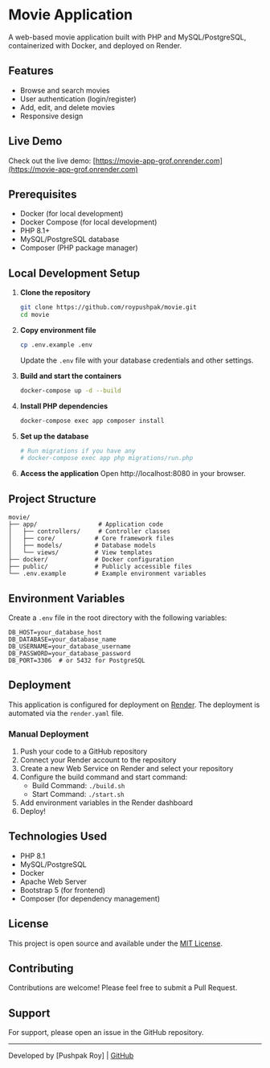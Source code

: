 # Movie Application

A web-based movie application built with PHP and MySQL/PostgreSQL, containerized with Docker, and deployed on Render.

## Features

- Browse and search movies
- User authentication (login/register)
- Add, edit, and delete movies
- Responsive design

## Live Demo

Check out the live demo: [https://movie-app-grof.onrender.com](https://movie-app-grof.onrender.com)

## Prerequisites

- Docker (for local development)
- Docker Compose (for local development)
- PHP 8.1+
- MySQL/PostgreSQL database
- Composer (PHP package manager)

## Local Development Setup

1. **Clone the repository**
   ```bash
   git clone https://github.com/roypushpak/movie.git
   cd movie
   ```

2. **Copy environment file**
   ```bash
   cp .env.example .env
   ```
   Update the `.env` file with your database credentials and other settings.

3. **Build and start the containers**
   ```bash
   docker-compose up -d --build
   ```

4. **Install PHP dependencies**
   ```bash
   docker-compose exec app composer install
   ```

5. **Set up the database**
   ```bash
   # Run migrations if you have any
   # docker-compose exec app php migrations/run.php
   ```

6. **Access the application**
   Open http://localhost:8080 in your browser.

## Project Structure

```
movie/
├── app/                 # Application code
│   ├── controllers/     # Controller classes
│   ├── core/           # Core framework files
│   ├── models/         # Database models
│   └── views/          # View templates
├── docker/             # Docker configuration
├── public/             # Publicly accessible files
└── .env.example        # Example environment variables
```

## Environment Variables

Create a `.env` file in the root directory with the following variables:

```
DB_HOST=your_database_host
DB_DATABASE=your_database_name
DB_USERNAME=your_database_username
DB_PASSWORD=your_database_password
DB_PORT=3306  # or 5432 for PostgreSQL
```

## Deployment

This application is configured for deployment on [Render](https://render.com/). The deployment is automated via the `render.yaml` file.

### Manual Deployment

1. Push your code to a GitHub repository
2. Connect your Render account to the repository
3. Create a new Web Service on Render and select your repository
4. Configure the build command and start command:
   - Build Command: `./build.sh`
   - Start Command: `./start.sh`
5. Add environment variables in the Render dashboard
6. Deploy!

## Technologies Used

- PHP 8.1
- MySQL/PostgreSQL
- Docker
- Apache Web Server
- Bootstrap 5 (for frontend)
- Composer (for dependency management)

## License

This project is open source and available under the [MIT License](LICENSE).

## Contributing

Contributions are welcome! Please feel free to submit a Pull Request.

## Support

For support, please open an issue in the GitHub repository.

---

Developed by [Pushpak Roy] | [GitHub](https://github.com/roypushpak)
